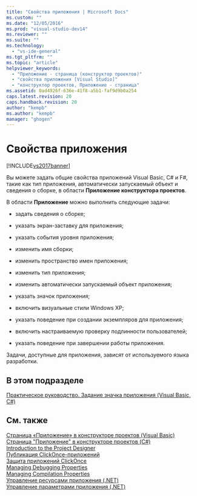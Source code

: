 ```yaml
---
title: "Свойства приложения | Microsoft Docs"
ms.custom: ""
ms.date: "12/05/2016"
ms.prod: "visual-studio-dev14"
ms.reviewer: ""
ms.suite: ""
ms.technology: 
  - "vs-ide-general"
ms.tgt_pltfrm: ""
ms.topic: "article"
helpviewer_keywords: 
  - "Приложение - страница (конструктор проектов)"
  - "свойства приложения [Visual Studio]"
  - "конструктор проектов, Приложение - страница"
ms.assetid: 0ad4926f-636e-41f8-a5b1-faf9d9b0a254
caps.latest.revision: 20
caps.handback.revision: 20
author: "kempb"
ms.author: "kempb"
manager: "ghogen"
---
```

# Свойства приложения
[!INCLUDE[vs2017banner](../code-quality/includes/vs2017banner.md)]

Вы можете задать общие свойства приложений Visual Basic, C\# и F\#, такие как тип приложения, автоматически запускаемый объект и сведения о сборке, в области **Приложение конструктора проектов**.  
  
 В области **Приложение** можно выполнить следующие задачи:  
  
-   задать сведения о сборке;  
  
-   указать экран\-заставку для приложения;  
  
-   указать события уровня приложения;  
  
-   изменить имя сборки;  
  
-   изменить пространство имен приложения;  
  
-   изменить тип приложения;  
  
-   изменить автоматически запускаемый объект приложения;  
  
-   указать значок приложения;  
  
-   включить визуальные стили Windows XP;  
  
-   указать поведение при создании экземпляров для приложения;  
  
-   включить настраиваемую проверку подлинности пользователей;  
  
-   указать поведение при завершении работы приложения.  
  
 Задачи, доступные для приложения, зависят от используемого языка разработки.  
  
## В этом подразделе  
 [Практическое руководство. Задание значка приложения \(Visual Basic, C\#\)](../Topic/How%20to:%20Specify%20an%20Application%20Icon%20\(Visual%20Basic,%20C%23\).md)  
  
## См. также  
 [Страница «Приложение» в конструкторе проектов \(Visual Basic\)](../ide/reference/application-page-project-designer-visual-basic.md)   
 [Страница "Приложение" в конструкторе проектов \(C\#\)](../ide/reference/application-page-project-designer-csharp.md)   
 [Introduction to the Project Designer](http://msdn.microsoft.com/ru-ru/898dd854-c98d-430c-ba1b-a913ce3c73d7)   
 [Публикация ClickOnce\-приложений](../deployment/publishing-clickonce-applications.md)   
 [Защита приложений ClickOnce](../deployment/securing-clickonce-applications.md)   
 [Managing Debugging Properties](http://msdn.microsoft.com/ru-ru/92474d16-e7fe-4fac-9287-6bd6b3a7eb68)   
 [Managing Compilation Properties](http://msdn.microsoft.com/ru-ru/94308881-f10f-4caf-a729-f1028e596a2c)   
 [Управление ресурсами приложения \(.NET\)](../ide/managing-application-resources-dotnet.md)   
 [Управление параметрами приложения \(.NET\)](../ide/managing-application-settings-dotnet.md)